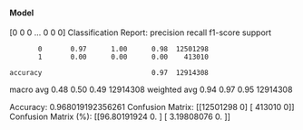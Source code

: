 #### Model
[0 0 0 ... 0 0 0]
Classification Report:
              precision    recall  f1-score   support

           0       0.97      1.00      0.98  12501298
           1       0.00      0.00      0.00    413010

    accuracy                           0.97  12914308
   macro avg       0.48      0.50      0.49  12914308
weighted avg       0.94      0.97      0.95  12914308

Accuracy: 0.968019192356261
Confusion Matrix:
[[12501298        0]
 [  413010        0]]
Confusion Matrix (%):
[[96.80191924  0.        ]
 [ 3.19808076  0.        ]]
